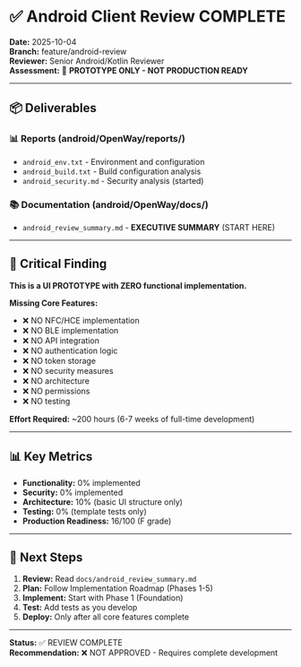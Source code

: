 # ✅ Android Client Review COMPLETE

**Date:** 2025-10-04  
**Branch:** feature/android-review  
**Reviewer:** Senior Android/Kotlin Reviewer  
**Assessment:** 🔴 **PROTOTYPE ONLY - NOT PRODUCTION READY**

---

## 📦 Deliverables

### 📊 Reports (android/OpenWay/reports/)
- `android_env.txt` - Environment and configuration
- `android_build.txt` - Build configuration analysis
- `android_security.md` - Security analysis (started)

### 📚 Documentation (android/OpenWay/docs/)
- `android_review_summary.md` - **EXECUTIVE SUMMARY** (START HERE)

---

## 🎯 Critical Finding

**This is a UI PROTOTYPE with ZERO functional implementation.**

**Missing Core Features:**
- ❌ NO NFC/HCE implementation
- ❌ NO BLE implementation
- ❌ NO API integration
- ❌ NO authentication logic
- ❌ NO token storage
- ❌ NO security measures
- ❌ NO architecture
- ❌ NO permissions
- ❌ NO testing

**Effort Required:** ~200 hours (6-7 weeks of full-time development)

---

## 📊 Key Metrics

- **Functionality:** 0% implemented
- **Security:** 0% implemented
- **Architecture:** 10% (basic UI structure only)
- **Testing:** 0% (template tests only)
- **Production Readiness:** 16/100 (F grade)

---

## 🚀 Next Steps

1. **Review:** Read `docs/android_review_summary.md`
2. **Plan:** Follow Implementation Roadmap (Phases 1-5)
3. **Implement:** Start with Phase 1 (Foundation)
4. **Test:** Add tests as you develop
5. **Deploy:** Only after all core features complete

---

**Status:** ✅ REVIEW COMPLETE  
**Recommendation:** ❌ NOT APPROVED - Requires complete development

